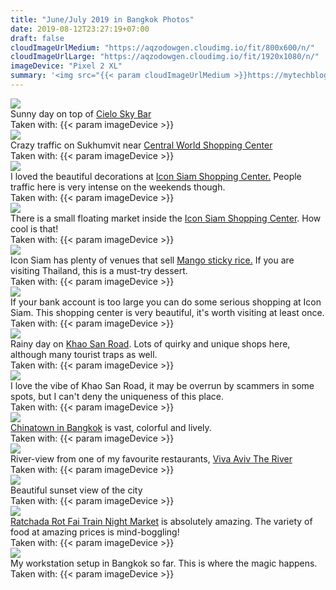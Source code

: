 ```yaml
---
title: "June/July 2019 in Bangkok Photos"
date: 2019-08-12T23:27:19+07:00
draft: false
cloudImageUrlMedium: "https://aqzodowgen.cloudimg.io/fit/800x600/n/"
cloudImageUrlLarge: "https://aqzodowgen.cloudimg.io/fit/1920x1080/n/"
imageDevice: "Pixel 2 XL"
summary: '<img src="{{< param cloudImageUrlMedium >}}https://mytechblog.blob.core.windows.net/blog-photos/20190818-d3e8410b-5bf5-422e-a392-b1b773e151a8.jpg"/>'
---
```


<div class="my-slider">
  <div>
    <a href="{{< param cloudImageUrlLarge >}}https://mytechblog.blob.core.windows.net/blog-photos/20190818-eb9ff5fa-441f-4ddd-8668-2ba2fb25e9a5.jpg" target="_blank">
      <img src="{{< param cloudImageUrlMedium >}}https://mytechblog.blob.core.windows.net/blog-photos/20190818-eb9ff5fa-441f-4ddd-8668-2ba2fb25e9a5.jpg"/>
    </a>
    <div>Sunny day on top of <a href="https://goo.gl/maps/YYhQMQjTUpQBqfpcA" target="_blank">Cielo Sky Bar</a></div>
    <div>Taken with: {{< param imageDevice >}}</div>
  </div>
  <div>
    <a href="{{< param cloudImageUrlLarge >}}https://mytechblog.blob.core.windows.net/blog-photos/20190818-ae17cef3-6a6b-401b-9bc3-2b37d882d545.jpg" target="_blank">
      <img src="{{< param cloudImageUrlMedium >}}https://mytechblog.blob.core.windows.net/blog-photos/20190818-ae17cef3-6a6b-401b-9bc3-2b37d882d545.jpg"/>
    </a>
    <div>Crazy traffic on Sukhumvit near <a href="https://goo.gl/maps/BgCZp193SvHbAjpE7" target="_blank">Central World Shopping Center</a></div>
    <div>Taken with: {{< param imageDevice >}}</div>
  </div>
  <div>
    <a href="{{< param cloudImageUrlLarge >}}https://mytechblog.blob.core.windows.net/blog-photos/20190818-9a5f4e4f-89b7-4221-91c8-f314d522f1f3.jpg" target="_blank">
      <img src="{{< param cloudImageUrlMedium >}}https://mytechblog.blob.core.windows.net/blog-photos/20190818-9a5f4e4f-89b7-4221-91c8-f314d522f1f3.jpg"/>
    </a>
    <div>I loved the beautiful decorations at <a href="https://goo.gl/maps/sLMv11EzJoXntAf36" target="_blank">Icon Siam Shopping Center.</a> People traffic here is very intense on the weekends though.</div>
    <div>Taken with: {{< param imageDevice >}}</div>
  </div>
  <div>
    <a href="{{< param cloudImageUrlLarge >}}https://mytechblog.blob.core.windows.net/blog-photos/20190818-ce8a643e-4cf4-41c7-9243-e068812c9523.jpg" target="_blank">
      <img src="{{< param cloudImageUrlMedium >}}https://mytechblog.blob.core.windows.net/blog-photos/20190818-ce8a643e-4cf4-41c7-9243-e068812c9523.jpg"/>
    </a>
    <div>There is a small floating market inside the <a href="https://goo.gl/maps/sLMv11EzJoXntAf36" target="_blank">Icon Siam Shopping Center</a>. How cool is that!</div>
    <div>Taken with: {{< param imageDevice >}}</div>
  </div>
  <div>
    <a href="{{< param cloudImageUrlLarge >}}https://mytechblog.blob.core.windows.net/blog-photos/20190818-1841e5cb-f869-4944-9b0d-52e64e282f8e.jpg" target="_blank">
      <img src="{{< param cloudImageUrlMedium >}}https://mytechblog.blob.core.windows.net/blog-photos/20190818-1841e5cb-f869-4944-9b0d-52e64e282f8e.jpg"/>
    </a>
    <div>Icon Siam has plenty of venues that sell <a href="https://en.wikipedia.org/wiki/Mango_sticky_rice" target="_blank">Mango sticky rice.</a> If you are visiting Thailand, this is a must-try dessert. </div>
    <div>Taken with: {{< param imageDevice >}}</div>
  </div>
  <div>
    <a href="{{< param cloudImageUrlLarge >}}https://mytechblog.blob.core.windows.net/blog-photos/20190818-29e62b63-32e4-4d49-bc56-27913a9272b0.jpg" target="_blank">
      <img src="{{< param cloudImageUrlMedium >}}https://mytechblog.blob.core.windows.net/blog-photos/20190818-29e62b63-32e4-4d49-bc56-27913a9272b0.jpg"/>
    </a>
    <div>If your bank account is too large you can do some serious shopping at Icon Siam. This shopping center is very beautiful, it's worth visiting at least once. </div>
    <div>Taken with: {{< param imageDevice >}}</div>
  </div>
  <div>
    <a href="{{< param cloudImageUrlLarge >}}https://mytechblog.blob.core.windows.net/blog-photos/20190818-d3e8410b-5bf5-422e-a392-b1b773e151a8.jpg" target="_blank">
      <img src="{{< param cloudImageUrlMedium >}}https://mytechblog.blob.core.windows.net/blog-photos/20190818-d3e8410b-5bf5-422e-a392-b1b773e151a8.jpg"/>
    </a>
    <div>Rainy day on <a href="https://goo.gl/maps/Yz5k7shuer2N8KSC7" target="_blank">Khao San Road</a>. Lots of quirky and unique shops here, although many tourist traps as well. </div>
    <div>Taken with: {{< param imageDevice >}}</div>
  </div>
  <div>
    <a href="{{< param cloudImageUrlLarge >}}https://mytechblog.blob.core.windows.net/blog-photos/20190818-f5db7083-da6e-44d3-bd20-9b4f666f7a89.jpg" target="_blank">
      <img src="{{< param cloudImageUrlMedium >}}https://mytechblog.blob.core.windows.net/blog-photos/20190818-f5db7083-da6e-44d3-bd20-9b4f666f7a89.jpg"/>
    </a>
    <div>I love the vibe of Khao San Road, it may be overrun by scammers in some spots, but I can't deny the uniqueness of this place. </div>
    <div>Taken with: {{< param imageDevice >}}</div>
  </div>
   <div>
    <a href="{{< param cloudImageUrlLarge >}}https://mytechblog.blob.core.windows.net/blog-photos/20190818-63797432-348a-48eb-9ded-7e99e9b61eb2.jpg" target="_blank">
      <img src="{{< param cloudImageUrlMedium >}}https://mytechblog.blob.core.windows.net/blog-photos/20190818-63797432-348a-48eb-9ded-7e99e9b61eb2.jpg"/>
    </a>
    <div><a href="https://goo.gl/maps/RvGQrNs3bHaa8ycn6" target="_blank">Chinatown in Bangkok</a> is vast, colorful and lively.</div>
    <div>Taken with: {{< param imageDevice >}}</div>
  </div>
   <div>
    <a href="{{< param cloudImageUrlLarge >}}https://mytechblog.blob.core.windows.net/blog-photos/20190818-f3095ebb-fb9e-43d8-a192-0dd2b3813f5e.jpg" target="_blank">
      <img src="{{< param cloudImageUrlMedium >}}https://mytechblog.blob.core.windows.net/blog-photos/20190818-f3095ebb-fb9e-43d8-a192-0dd2b3813f5e.jpg"/>
    </a>
    <div>River-view from one of my favourite restaurants, <a href="https://goo.gl/maps/meAreefEdbREHGLs9" target="_blank">Viva Aviv The River</a></div>
    <div>Taken with: {{< param imageDevice >}}</div>
  </div>
  <div>
    <a href="{{< param cloudImageUrlLarge >}}https://mytechblog.blob.core.windows.net/blog-photos/20190818-c223043b-87d4-4837-a120-547b6e7c28c0.jpg" target="_blank">
      <img src="{{< param cloudImageUrlMedium >}}https://mytechblog.blob.core.windows.net/blog-photos/20190818-c223043b-87d4-4837-a120-547b6e7c28c0.jpg"/>
    </a>
    <div>Beautiful sunset view of the city</div>
    <div>Taken with: {{< param imageDevice >}}</div>
  </div>
  <div>
    <a href="{{< param cloudImageUrlLarge >}}https://mytechblog.blob.core.windows.net/blog-photos/20190818-96834bda-025a-4e41-bc74-9ff31251b833.jpg" target="_blank">
      <img src="{{< param cloudImageUrlMedium >}}https://mytechblog.blob.core.windows.net/blog-photos/20190818-96834bda-025a-4e41-bc74-9ff31251b833.jpg"/>
    </a>
    <div><a href="https://goo.gl/maps/YVCSww2AXx8tDPWi6" target="_blank">Ratchada Rot Fai Train Night Market</a> is absolutely amazing. The variety of food at amazing prices is mind-boggling! </div>
    <div>Taken with: {{< param imageDevice >}}</div>
  </div>
    <div>
    <a href="{{< param cloudImageUrlLarge >}}https://mytechblog.blob.core.windows.net/blog-photos/20190818-716f2793-b44a-4000-9347-d364c2d97e66.jpg" target="_blank">
      <img src="{{< param cloudImageUrlMedium >}}https://mytechblog.blob.core.windows.net/blog-photos/20190818-716f2793-b44a-4000-9347-d364c2d97e66.jpg"/>
    </a>
    <div>My workstation setup in Bangkok so far. This is where the magic happens. </div>
    <div>Taken with: {{< param imageDevice >}}</div>
  </div>
</div>
<!--more-->
